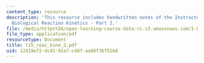 ```yaml
---
content_type: resource
description: 'This resource includes handwritten notes of the Instructor on the topic:
  Biological Reaction Kinetics - Part 2.'
file: /media/https%3A/open-learning-course-data-rc.s3.amazonaws.com/1-85-water-and-wastewater-treatment-engineering-spring-2006/12419e72dc4192a7c487aa68f3bf516d_l15_reac_kine_2.pdf
file_type: application/pdf
resourcetype: Document
title: l15_reac_kine_2.pdf
uid: 12419e72-dc41-92a7-c487-aa68f3bf516d
---
```

